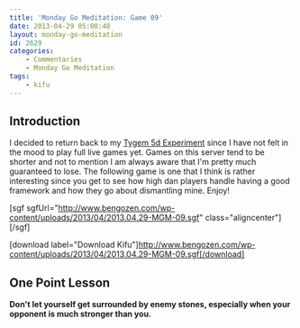 ```yaml
---
title: 'Monday Go Meditation: Game 09'
date: 2013-04-29 05:00:48
layout: monday-go-meditation
id: 2629
categories:
	- Commentaries
	- Monday Go Meditation
tags:
	- kifu
---
```


## Introduction

I decided to return back to my [Tygem 5d Experiment](http://www.bengozen.com/the-style-gap/ "The Style Gap") since I have not felt in the mood to play full live games yet. Games on this server tend to be shorter and not to mention I am always aware that I'm pretty much guaranteed to lose. The following game is one that I think is rather interesting since you get to see how high dan players handle having a good framework and how they go about dismantling mine. Enjoy!

[sgf sgfUrl="http://www.bengozen.com/wp-content/uploads/2013/04/2013.04.29-MGM-09.sgf" class="aligncenter"][/sgf]

[download label="Download Kifu"]http://www.bengozen.com/wp-content/uploads/2013/04/2013.04.29-MGM-09.sgf[/download]

## **One Point Lesson**

**Don't let yourself get surrounded by enemy stones, especially when your opponent is much stronger than you.**